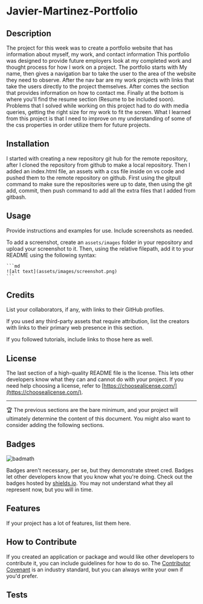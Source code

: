 # Javier-Martinez-Portfolio

## Description

The project for this week was to create a portfolio website that has information about myself, my work, and contact information This portfolio was designed to provide future employers look at my completed work and thought process for how I work on a project. The portfolio starts with My name, then gives a navigation bar to take the user to the area of the website they need to observe. After the nav bar are my work projects with links that take the users directly to the project themselves. After comes the section that provides information on how to contact me. Finally at the bottom is where you'll find the resume section (Resume to be included soon). Problems that I solved while working on this project had to do with media queries, getting the right size for my work to fit the screen. What I learned from this project is that I need to improve on my understanding of some of the css properties in order utilize them for future projects.   

## Installation

I started with creating a new repository git hub for the remote repository, after I cloned the repository from github to make a local repository. Then I added an index.html file, an assets with a css file inside on vs code and pushed them to the remote repository on github. First using the gitpull command to make sure the repositories were up to date, then using the git add, commit, then push command to add all the extra files that I added from gitbash.  

## Usage

Provide instructions and examples for use. Include screenshots as needed.

To add a screenshot, create an `assets/images` folder in your repository and upload your screenshot to it. Then, using the relative filepath, add it to your README using the following syntax:

    ```md
    ![alt text](assets/images/screenshot.png)
    ```

## Credits

List your collaborators, if any, with links to their GitHub profiles.

If you used any third-party assets that require attribution, list the creators with links to their primary web presence in this section.

If you followed tutorials, include links to those here as well.

## License

The last section of a high-quality README file is the license. This lets other developers know what they can and cannot do with your project. If you need help choosing a license, refer to [https://choosealicense.com/](https://choosealicense.com/).

---

🏆 The previous sections are the bare minimum, and your project will ultimately determine the content of this document. You might also want to consider adding the following sections.

## Badges

![badmath](https://img.shields.io/github/languages/top/lernantino/badmath)

Badges aren't necessary, per se, but they demonstrate street cred. Badges let other developers know that you know what you're doing. Check out the badges hosted by [shields.io](https://shields.io/). You may not understand what they all represent now, but you will in time.

## Features

If your project has a lot of features, list them here.

## How to Contribute

If you created an application or package and would like other developers to contribute it, you can include guidelines for how to do so. The [Contributor Covenant](https://www.contributor-covenant.org/) is an industry standard, but you can always write your own if you'd prefer.

## Tests
